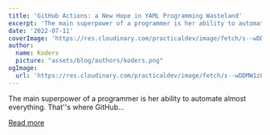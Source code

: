 ```yaml
---
title: 'GitHub Actions: a New Hope in YAML Programming Wasteland'
excerpt: 'The main superpower of a programmer is her ability to automate almost everything. That''s where GitHub...'
date: '2022-07-11'
coverImage: 'https://res.cloudinary.com/practicaldev/image/fetch/s--wDDMW1zL--/c_imagga_scale,f_auto,fl_progressive,h_420,q_auto,w_1000/https://dev-to-uploads.s3.amazonaws.com/uploads/articles/s5cp9it8mo4ow1qhii5g.png'
author:
  name: Koders
  picture: "assets/blog/authors/koders.png"
ogImage:
  url: 'https://res.cloudinary.com/practicaldev/image/fetch/s--wDDMW1zL--/c_imagga_scale,f_auto,fl_progressive,h_420,q_auto,w_1000/https://dev-to-uploads.s3.amazonaws.com/uploads/articles/s5cp9it8mo4ow1qhii5g.png'
---
```


The main superpower of a programmer is her ability to automate almost everything. That''s where GitHub...

[Read more](https://dev.to/jmfayard/github-actions-a-new-hope-in-yaml-wasteland-1i9c)
